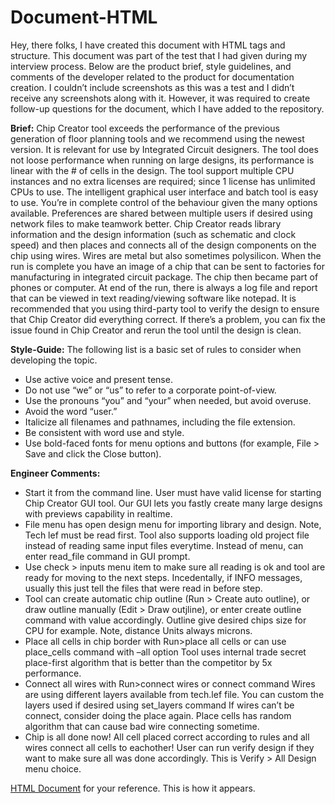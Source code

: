 # Document-HTML

Hey, there folks,
I have created this document with HTML tags and structure. This document was part of the test that I had given during my interview process. Below are the product brief, style guidelines, and comments of the developer related to the product for documentation creation. I couldn’t include screenshots as this was a test and I didn’t receive any screenshots along with it.  However, it was required to create follow-up questions for the document, which I have added to the repository.

**Brief:**
Chip Creator tool exceeds the performance of the previous generation of floor planning tools and we recommend using the newest version. It is relevant for use by Integrated Circuit designers. The tool does not loose performance when running on large designs, its performance is linear with the # of cells in the design. The tool support multiple CPU instances and no extra licenses are required; since 1 license has unlimited CPUs to use. The intelligent graphical user interface and batch tool is easy to use. You’re in complete control of the behaviour given the many options available. Preferences are shared between multiple users if desired using network files to make teamwork better. Chip Creator reads library information and the design information (such as schematic and clock speed) and then places and connects all of the design components on the chip using wires. Wires are metal but also sometimes polysilicon. When the run is complete you have an image of a chip that can be sent to factories for manufacturing in integrated circuit package. The chip then became part of phones or computer. At end of the run, there is always a log file and report that can be viewed in text reading/viewing software like notepad. It is recommended that you using third-party tool to verify the design to ensure that Chip Creator did everything correct. If there’s a problem, you can fix the issue found in Chip Creator and rerun the tool until the design is clean.

**Style-Guide:**
The following list is a basic set of rules to consider when developing the topic.
-	Use active voice and present tense.
-	Do not use “we” or “us” to refer to a corporate point-of-view.
-	Use the pronouns “you” and “your” when needed, but avoid overuse.
-	Avoid the word “user.”
-	Italicize all filenames and pathnames, including the file extension.
-	Be consistent with word use and style.
-	Use bold-faced fonts for menu options and buttons (for example, File &gt; Save and click the Close button).

**Engineer Comments:**
-	Start it from the command line. User must have valid license for starting Chip Creator GUI tool. Our GUI lets you fastly create many large designs with previews capability in realtime.
-	File menu has open design menu for importing library and design. Note, Tech lef must be read first. Tool also supports loading old project file instead of reading same input files everytime. Instead of menu, can enter read_file command in GUI prompt.
-	Use check &gt; inputs menu item to make sure all reading is ok and tool are ready for moving to the next steps. Incedentally, if INFO messages, usually this just tell the files that were read in before step.
-	Tool can create automatic chip outline (Run &gt; Create auto outline), or draw outline manually (Edit &gt; Draw outjline), or enter create outline command with value accordingly. Outline give desired chips size for CPU for example. Note, distance Units always microns.
-	Place all cells in chip border with Run&gt;place all cells or can use place_cells command with –all option Tool uses internal trade secret place-first algorithm that is better than the competitor by 5x performance.
-	Connect all wires with Run&gt;connect wires or connect command Wires are using different layers available from tech.lef file. You can custom the layers used if desired using set_layers command If wires can’t be connect, consider doing the place again. Place cells has random algorithm that can cause bad wire connecting sometime.
-	Chip is all done now! All cell placed correct according to rules and all wires connect all cells to eachother! User can run verify design if they want to make sure all was done accordingly. This is Verify &gt; All Design menu choice.



[HTML Document](https://rachanamannath.github.io/document-html/guide.html) for your reference. This is how it appears.
